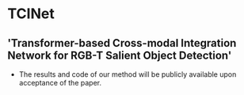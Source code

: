 # TCINet
## 'Transformer-based Cross-modal Integration Network for RGB-T Salient Object Detection'
- The results and code of our method will be publicly available upon acceptance of the paper.
